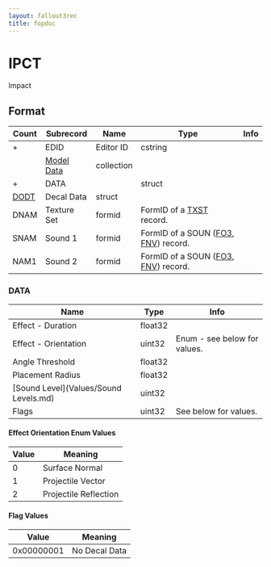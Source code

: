 ```yaml
---
layout: fallout3rec
title: fopdoc
---
```

IPCT
====

Impact

## Format

Count | Subrecord | Name | Type | Info
------|-------|------|------|-----
+ | EDID | Editor ID | cstring |
 | | [Model Data](Subrecords/Model.md) | collection |
+ | DATA | | struct |
 | [DODT](Subrecords/DODT.md) | Decal Data | struct |
 | DNAM | Texture Set | formid | FormID of a [TXST](TXST.md) record.
 | SNAM | Sound 1 | formid | FormID of a SOUN ([FO3](../../Fallout3/Records/SOUN.md), [FNV](../../FalloutNV/Records/SOUN.md)) record.
 | NAM1 | Sound 2 | formid | FormID of a SOUN ([FO3](../../Fallout3/Records/SOUN.md), [FNV](../../FalloutNV/Records/SOUN.md)) record.

### DATA

Name | Type | Info
-----|------|-----
Effect - Duration | float32 |
Effect - Orientation | uint32 | Enum - see below for values.
Angle Threshold | float32 |
Placement Radius | float32 |
[Sound Level](Values/Sound Levels.md) | uint32 |
Flags | uint32 | See below for values.

#### Effect Orientation Enum Values

Value | Meaning
------|--------
0 | Surface Normal
1 | Projectile Vector
2 | Projectile Reflection

#### Flag Values

Value | Meaning
------|--------
0x00000001 | No Decal Data

